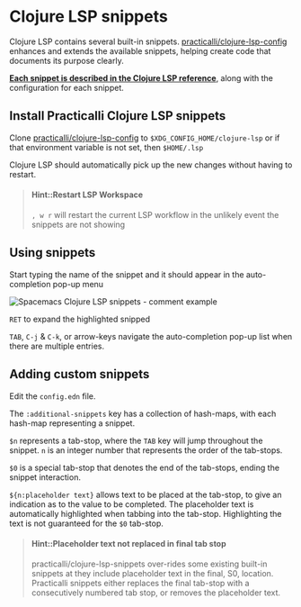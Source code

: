 # Clojure LSP snippets

Clojure LSP contains several built-in snippets.  [practicalli/clojure-lsp-config](https://github.com/practicalli/clojure-lsp-config) enhances and extends the available snippets, helping create code that documents its purpose clearly.

**[Each snippet is described in the Clojure LSP reference](https://practical.li/spacemacs/snippets/clojure-lsp/practicalli-snippets.html)**, along with the configuration for each snippet.


## Install Practicalli Clojure LSP snippets

Clone [practicalli/clojure-lsp-config](https://github.com/practicalli/clojure-lsp-config) to `$XDG_CONFIG_HOME/clojure-lsp` or if that environment variable is not set, then `$HOME/.lsp`

Clojure LSP should automatically pick up the new changes without having to restart.

> #### Hint::Restart LSP Workspace
> `, w r` will restart the current LSP workflow in the unlikely event the snippets are not showing

## Using snippets

Start typing the name of the snippet and it should appear in the auto-completion pop-up menu

![Spacemacs Clojure LSP snippets - comment example](https://raw.githubusercontent.com/practicalli/graphic-design/live/spacemacs/screenshots/spacemacs-clojure-lsp-snippets-autocomplete-example-comment.png)

`RET` to expand the highlighted snipped

`TAB`, `C-j` & `C-k`, or arrow-keys navigate the auto-completion pop-up list when there are multiple entries.



## Adding custom snippets

Edit the `config.edn` file.

The `:additional-snippets` key has a collection of hash-maps, with each hash-map representing a snippet.

`$n` represents a tab-stop, where the `TAB` key will jump throughout the snippet. `n` is an integer number that represents the order of the tab-stops.

`$0` is a special tab-stop that denotes the end of the tab-stops, ending the snippet interaction.

`${n:placeholder text}` allows text to be placed at the tab-stop, to give an indication as to the value to be completed.  The placeholder text is automatically highlighted when tabbing into the tab-stop.  Highlighting the text is not guaranteed for the `$0` tab-stop.

> #### Hint::Placeholder text not replaced in final tab stop
> practicalli/clojure-lsp-snippets over-rides some existing built-in snippets at they include placeholder text in the final, S0, location.  Practicalli snippets either replaces the final tab-stop with a consecutively numbered tab stop, or removes the placeholder text.
